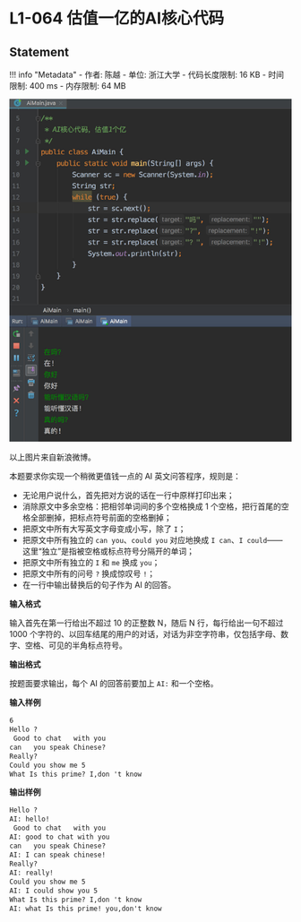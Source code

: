 
# L1-064 估值一亿的AI核心代码

## Statement

!!! info "Metadata"
    - 作者: 陈越
    - 单位: 浙江大学
    - 代码长度限制: 16 KB
    - 时间限制: 400 ms
    - 内存限制: 64 MB


![AI.jpg](./statement-assets/3e7829fa-ed75-4890-acca-54a00fbac9d3.jpg)


以上图片来自新浪微博。

本题要求你实现一个稍微更值钱一点的 AI 英文问答程序，规则是：

- 无论用户说什么，首先把对方说的话在一行中原样打印出来；
- 消除原文中多余空格：把相邻单词间的多个空格换成 1 个空格，把行首尾的空格全部删掉，把标点符号前面的空格删掉；
- 把原文中所有大写英文字母变成小写，除了 `I`；
- 把原文中所有独立的 `can you`、`could you` 对应地换成 `I can`、`I could`—— 这里“独立”是指被空格或标点符号分隔开的单词；
- 把原文中所有独立的 `I` 和 `me` 换成 `you`；
- 把原文中所有的问号 `?` 换成惊叹号 `!`；
- 在一行中输出替换后的句子作为 AI 的回答。

**输入格式**

输入首先在第一行给出不超过 10 的正整数 N，随后 N 行，每行给出一句不超过 1000 个字符的、以回车结尾的用户的对话，对话为非空字符串，仅包括字母、数字、空格、可见的半角标点符号。

**输出格式**

按题面要求输出，每个 AI 的回答前要加上 `AI:` 和一个空格。

**输入样例**
```plaintext
6
Hello ?
 Good to chat   with you
can   you speak Chinese?
Really?
Could you show me 5
What Is this prime? I,don 't know
```

**输出样例**
```plaintext
Hello ?
AI: hello!
 Good to chat   with you
AI: good to chat with you
can   you speak Chinese?
AI: I can speak chinese!
Really?
AI: really!
Could you show me 5
AI: I could show you 5
What Is this prime? I,don 't know
AI: what Is this prime! you,don't know
```

